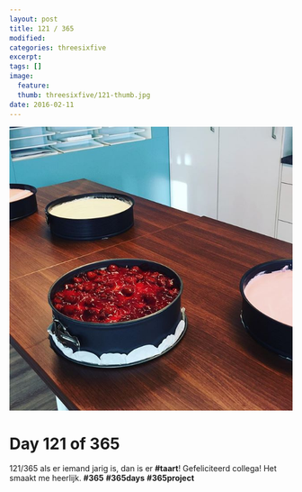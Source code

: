 ```yaml
---
layout: post
title: 121 / 365
modified:
categories: threesixfive
excerpt:
tags: []
image:
  feature: 
  thumb: threesixfive/121-thumb.jpg
date: 2016-02-11
---
```


![121](/images/threesixfive/121.jpg)

# Day 121 of 365

121/365 als er iemand jarig is, dan is er **\#taart**! Gefeliciteerd collega! Het smaakt me heerlijk. **\#365** **\#365days** **\#365project**
